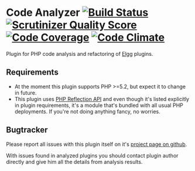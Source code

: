 Code Analyzer [![Build Status](https://secure.travis-ci.org/Srokap/code_review.png?branch=master)](https://travis-ci.org/Srokap/code_review) [![Scrutinizer Quality Score](https://scrutinizer-ci.com/g/Srokap/code_review/badges/quality-score.png?s=ce62b248cb98472b0405ad4bf3bd1f597cb7947f)](https://scrutinizer-ci.com/g/Srokap/code_review/) [![Code Coverage](https://scrutinizer-ci.com/g/Srokap/code_review/badges/coverage.png?s=1704d109e8647dd362dd4476bb21d6bfe890ba2f)](https://scrutinizer-ci.com/g/Srokap/code_review/) [![Code Climate](https://codeclimate.com/github/Srokap/code_review.png)](https://codeclimate.com/github/Srokap/code_review)
==================

Plugin for PHP code analysis and refactoring of [Elgg](http://elgg.org/) plugins.

Requirements
-------------

- At the moment this plugin supports PHP >=5.2, but expect it to change in future.
- This plugin uses [PHP Reflection API](http://php.net/manual/en/book.reflection.php) and even though it's listed
explicitly in plugin requirements, it's a module that's bundled with all usual PHP deployments. If you're not doing
anything fancy, no worries.

Bugtracker
-------------

Please report all issues with this plugin itself on it's
[project page on github](https://github.com/Srokap/code_review/issues).

With issues found in analyzed plugins you should contact plugin author directly and give him all the details from
analysis results.
